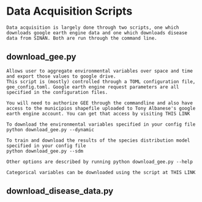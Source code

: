 # Data Acquisition Scripts
    Data acquisition is largely done through two scripts, one which downloads google earth engine data and one which downloads disease data from SINAN. Both are run through the command line.

## download_gee.py

    Allows user to aggregate environmental variables over space and time and export those values to google drive.
    This script is (mostly) controlled through a TOML configuration file, gee_config.toml. Google earth engine request parameters are all specified in the configuration files. 

    You will need to authorize GEE through the commandline and also have access to the municipios shapefile uploaded to Tony Albanese's google earth engine account. You can get that access by visiting THIS LINK

    To download the environmental variables specified in your config file
    python download_gee.py --dynamic

    To train and download the results of the species distribution model specified in your config file
    python download_gee.py --sdm

    Other options are described by running python download_gee.py --help

    Categorical variables can be downloaded using the script at THIS LINK

## download_disease_data.py


